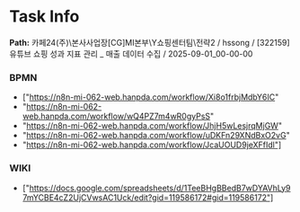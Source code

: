 # Task Info

**Path:** 카페24(주)\본사사업장\[CG]MI본부\Y쇼핑센터팀\전략2 / hssong / [322159] 유튜브 쇼핑 성과 지표 관리 _ 매출 데이터 수집 / 2025-09-01_00-00-00

### BPMN
- ["https://n8n-mi-062-web.hanpda.com/workflow/Xi8o1frbjMdbY6IC"
- "https://n8n-mi-062-web.hanpda.com/workflow/wQ4PZ7m4wR0gyPsS"
- "https://n8n-mi-062-web.hanpda.com/workflow/JhjH5wLesjrqMjGW"
- "https://n8n-mi-062-web.hanpda.com/workflow/uDKFn29XNdBxO2vG"
- "https://n8n-mi-062-web.hanpda.com/workflow/JcaUOUD9jeXFfIdl"]

### WIKI
- ["https://docs.google.com/spreadsheets/d/1TeeBHgBBedB7wDYAVhLy97mYCBE4cZ2UjCVwsAC1Uck/edit?gid=119586172#gid=119586172"]

